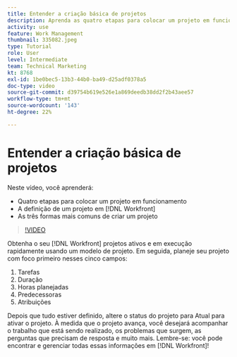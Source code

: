```yaml
---
title: Entender a criação básica de projetos
description: Aprenda as quatro etapas para colocar um projeto em funcionamento, a definição de um projeto e as três formas mais comuns de se criar um projeto.
activity: use
feature: Work Management
thumbnail: 335082.jpeg
type: Tutorial
role: User
level: Intermediate
team: Technical Marketing
kt: 8768
exl-id: 1be0bec5-13b3-44b0-ba49-d25adf0378a5
doc-type: video
source-git-commit: d39754b619e526e1a869deedb38dd2f2b43aee57
workflow-type: tm+mt
source-wordcount: '143'
ht-degree: 22%

---
```


# Entender a criação básica de projetos

Neste vídeo, você aprenderá:

* Quatro etapas para colocar um projeto em funcionamento
* A definição de um projeto em [!DNL Workfront]
* As três formas mais comuns de criar um projeto

>[!VIDEO](https://video.tv.adobe.com/v/335082/?quality=12)

Obtenha o seu [!DNL  Workfront] projetos ativos e em execução rapidamente usando um modelo de projeto. Em seguida, planeje seu projeto com foco primeiro nesses cinco campos:

1. Tarefas
1. Duração
1. Horas planejadas
1. Predecessoras
1. Atribuições

Depois que tudo estiver definido, altere o status do projeto para Atual para ativar o projeto. À medida que o projeto avança, você desejará acompanhar o trabalho que está sendo realizado, os problemas que surgem, as perguntas que precisam de resposta e muito mais. Lembre-se: você pode encontrar e gerenciar todas essas informações em [!DNL Workfront]!
